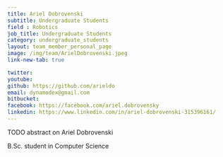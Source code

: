 ```yaml
---
title: Ariel Dobrovenski
subtitle: Undergraduate Students
field : Robotics
job_title: Undergraduate Students
category: undergraduate_students
layout: team_member_personal_page
image: /img/team/ArielDobrovenski.jpeg
link-new-tab: true

twitter: 
youtube: 
github: https://github.com/arieldo
email: dynamodex@gmail.com
bitbucket: 
facebook: https://facebook.com/ariel.dobrovensky
linkedin: https://www.linkedin.com/in/ariel-dobrovenski-315396161/
---
```


TODO abstract on Ariel Dobrovenski

B.Sc. student in Computer Science 



